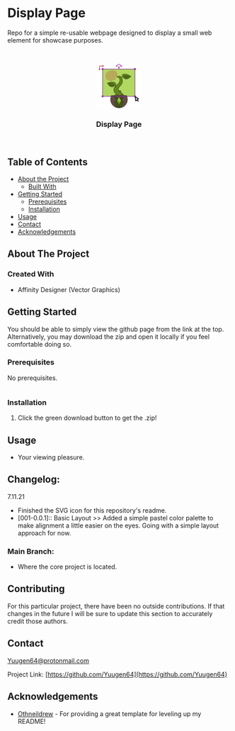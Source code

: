 <!-- *** UPDATE THIS FOR EACH REPO *** -->
# Display Page
Repo for a simple re-usable webpage designed to display a small web element for showcase purposes.

<!-- PROJECT LOGO -->
<br />
<p align="center">
  <a href="https://github.com/Yuugen64/">
    <img src="assets/icons/CultivationIcon_100x100px.svg" alt="Logo" width="100" height="100">
  </a>

  <h3 align="center">Display Page</h3>
  
  <br />
  </p>
</p>



<!-- TABLE OF CONTENTS -->
## Table of Contents

* [About the Project](#about-the-project)
  * [Built With](#built-with)
* [Getting Started](#getting-started)
  * [Prerequisites](#prerequisites)
  * [Installation](#installation)
* [Usage](#usage)
* [Contact](#contact)
* [Acknowledgements](#acknowledgements)




<!-- ABOUT THE PROJECT -->
## About The Project

<!-- [![Product Name Screen Shot][product-screenshot]](https://example.com) -->


### Created With
* Affinity Designer (Vector Graphics)



<!-- GETTING STARTED -->
## Getting Started

You should be able to simply view the github page from the link at the top. Alternatively, you may download the zip and open it locally if you feel comfortable doing so.



### Prerequisites

No prerequisites.
```sh
```

### Installation

1. Click the green download button to get the .zip!



<!-- USAGE EXAMPLES -->
## Usage
- Your viewing pleasure.

<!-- CHANGELOG -->
## Changelog:
<!-- DATES and what changed/was accomplished on that day. -->

7.11.21
- Finished the SVG icon for this repository's readme.
- [001-0.0.1]:: Basic Layout >> Added a simple pastel color palette to make alignment a little easier on the eyes. Going with a simple layout approach for now.

### Main Branch:
- Where the core project is located.

<!-- CONTRIBUTING -->
## Contributing

For this particular project, there have been no outside contributions. If that changes in the future I will be sure to update this section to accurately credit those authors.



<!-- CONTACT -->
## Contact

Yuugen64@protonmail.com

<!-- ***Make sure to update REPO in BOTH URLs here*** -->
Project Link: [https://github.com/Yuugen64](https://github.com/Yuugen64)



<!-- ACKNOWLEDGEMENTS -->
## Acknowledgements
* [Othneildrew](https://github.com/othneildrew/Best-README-Template/blob/master/README.md) - For providing a great template for leveling up my README!

